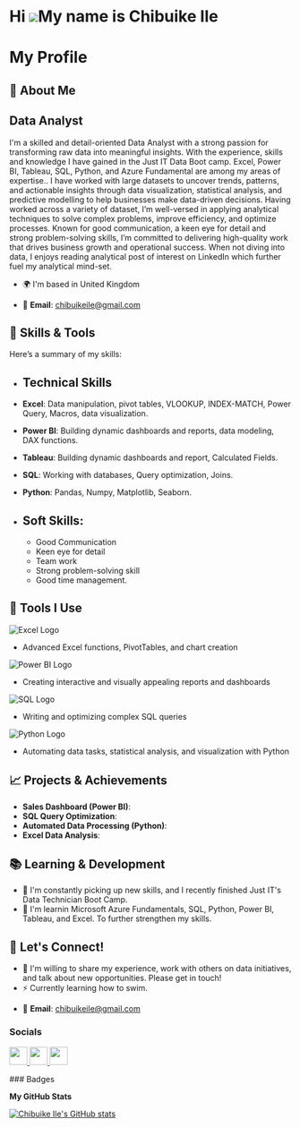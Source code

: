 Hi ![](https://user-images.githubusercontent.com/18350557/176309783-0785949b-9127-417c-8b55-ab5a4333674e.gif)My name is Chibuike Ile
====================================================================================================================================


# My Profile

## 🚀 About Me

Data Analyst
------------

 I'm a skilled and detail-oriented Data Analyst with a strong passion for transforming raw data into meaningful insights. With the experience, skills and knowledge I have gained in the Just IT Data Boot camp. Excel, Power BI, Tableau, SQL, Python, and Azure Fundamental are among my areas of expertise.. I have worked with large datasets to uncover trends, patterns, and actionable insights through data visualization, statistical analysis, and predictive modelling to help businesses make data-driven decisions. Having worked across a variety of dataset, I’m well-versed in applying analytical techniques to solve complex problems, improve efficiency, and optimize processes. Known for good communication, a keen eye for detail and strong problem-solving skills, I’m committed to delivering high-quality work that drives business growth and operational success. When not diving into data, I enjoys reading analytical post of interest on LinkedIn which further fuel my analytical mind-set.

* 🌍  I'm based in United Kingdom
  
* 📧 **Email**: chibuikeile@gmail.com
 
## 💼 Skills & Tools

Here’s a summary of my skills:

- ## **Technical Skills**
 - **Excel**: Data manipulation, pivot tables, VLOOKUP, INDEX-MATCH, Power Query, Macros, data visualization.
 -  **Power BI**: Building dynamic dashboards and reports, data modeling, DAX functions.
 -  **Tableau**: Building dynamic dashboards and report, Calculated Fields.
 -  **SQL**: Working with databases, Query optimization, Joins.
 -  **Python**: Pandas, Numpy, Matplotlib, Seaborn.

- ## **Soft Skills:**

  - Good Communication
  - Keen eye for detail
  - Team work
  - Strong problem-solving skill
  - Good time management.

  

## 🔧 Tools I Use

![Excel Logo](https://upload.wikimedia.org/wikipedia/commons/a/a6/Excel_2013_logo.svg)  
- Advanced Excel functions, PivotTables, and chart creation

![Power BI Logo](https://upload.wikimedia.org/wikipedia/commons/a/a9/Power_BI_Logo.svg)  
- Creating interactive and visually appealing reports and dashboards

![SQL Logo](https://upload.wikimedia.org/wikipedia/commons/0/01/SQL_logo.svg)  
- Writing and optimizing complex SQL queries

![Python Logo](https://upload.wikimedia.org/wikipedia/commons/c/c3/Python-logo-notext.svg)  
- Automating data tasks, statistical analysis, and visualization with Python

## 📈 Projects & Achievements

- **Sales Dashboard (Power BI)**: 
- **SQL Query Optimization**: 
- **Automated Data Processing (Python)**: 
- **Excel Data Analysis**: 



## 📚 Learning & Development

* 🧠 I'm constantly picking up new skills, and I recently finished Just IT's Data Technician Boot Camp.
* 🧠  I'm learnin Microsoft Azure Fundamentals, SQL, Python, Power BI, Tableau, and Excel. To further strengthen my skills.


## 💬 Let's Connect!

* 🤝 I'm willing to share my experience, work with others on data initiatives, and talk about new opportunities.  Please get in touch!
*  ⚡  Currently learning how to swim.

- 📧 **Email**: chibuikeile@gmail.com





### Socials

<p align="left"> <a href="https://www.github.com/Chibuike Ile" target="_blank" rel="noreferrer"> <picture> <source media="(prefers-color-scheme: dark)" srcset="https://raw.githubusercontent.com/danielcranney/readme-generator/main/public/icons/socials/github-dark.svg" /> <source media="(prefers-color-scheme: light)" srcset="https://raw.githubusercontent.com/danielcranney/readme-generator/main/public/icons/socials/github.svg" /> <img src="https://raw.githubusercontent.com/danielcranney/readme-generator/main/public/icons/socials/github.svg" width="32" height="32" /> </picture> </a> <a href="https://www.linkedin.com/in//chibuike-ile-40939726a/" target="_blank" rel="noreferrer"> <picture> <source media="(prefers-color-scheme: dark)" srcset="https://raw.githubusercontent.com/danielcranney/readme-generator/main/public/icons/socials/linkedin-dark.svg" /> <source media="(prefers-color-scheme: light)" srcset="https://raw.githubusercontent.com/danielcranney/readme-generator/main/public/icons/socials/linkedin.svg" /> <img src="https://raw.githubusercontent.com/danielcranney/readme-generator/main/public/icons/socials/linkedin.svg" width="32" height="32" /> </picture> </a> <a href="https://www.x.com/@chibuikeile" target="_blank" rel="noreferrer"> <picture> <source media="(prefers-color-scheme: dark)" srcset="https://raw.githubusercontent.com/danielcranney/readme-generator/main/public/icons/socials/twitter-dark.svg" /> <source media="(prefers-color-scheme: light)" srcset="https://raw.githubusercontent.com/danielcranney/readme-generator/main/public/icons/socials/twitter.svg" /> <img src="https://raw.githubusercontent.com/danielcranney/readme-generator/main/public/icons/socials/twitter.svg" width="32" height="32" /> </picture> </a></p>
### Badges

<b>My GitHub Stats</b>

<a href="http://www.github.com/Chibuike Ile"><img src="https://github-readme-stats.vercel.app/api?username=Chibuike Ile&show_icons=true&hide=&count_private=true&title_color=0891b2&text_color=0891b2&icon_color=0891b2&bg_color=1c1917&hide_border=true&show_icons=true" alt="Chibuike Ile's GitHub stats" /></a>


